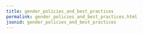 ```yaml
---
title: gender_policies_and_best_practices
permalink: gender_policies_and_best_practices.html
jsonid: gender_policies_and_best_practices
---
```

